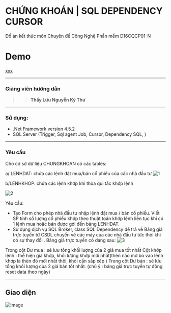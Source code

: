 # CHỨNG KHOÁN | SQL DEPENDENCY CURSOR

Đồ án kết thúc môn Chuyên đề Công Nghệ Phần mềm D16CQCP01-N 

# Demo
<a href="#">xxx</a>

-----------------------------------------------
### Giảng viên hướng dẫn
>>**Thầy Lưu Nguyễn Kỳ Thư**
-----------------------------------------------
### Sử dụng: 
 - .Net Framework version 4.5.2
 -  SQL Server (Trigger, Sql agent Job, Cursor, Dependency SQL, )
-----------------------------------------------

### Yêu cầu 
Cho cơ sở dữ liệu CHUNGKHOAN có các tables:

a/ LENHDAT: chứa các lệnh đặt mua/bán cổ phiếu của các nhà đầu tư
![1](https://user-images.githubusercontent.com/34712060/84478911-49310580-acbc-11ea-8fbb-049c03061218.PNG)
 
b/LENHKHOP: chứa các lệnh khớp khi thỏa qui tắc khớp lệnh

![2](https://user-images.githubusercontent.com/34712060/84478923-4cc48c80-acbc-11ea-9f32-1131aef45654.PNG)
		 
Yêu cầu:
 - Tạo Form cho phép nhà đầu tư nhập lệnh đặt mua / bán cổ phiếu. Viết SP tính số lượng cổ phiếu khớp theo thuật toán khớp lệnh liên tục khi có 1 lệnh mua hoặc bán được gởi đến bảng LENHDAT.   
 - Sử dụng dịch vụ SQL Broker, class SQL Dependency để trả về Bảng giá trực tuyến từ CSDL chuyển về các máy của các nhà đầu tư tức thời khi có sự thay đổi . 
Bảng giá trực tuyến có dạng sau:
![3](https://user-images.githubusercontent.com/34712060/84478927-4df5b980-acbc-11ea-9a73-a5c5384ea566.PNG)

Trong cột Dư mua : sẽ 	lưu tổng khối lượng của 2 giá mua tốt nhất
Cột khớp lệnh : thể hiện giá khớp, khối lượng khớp mới nhất(thèn nào mớ bỏ vào lênh khớp là thèn đó mới nhất thôi, khỏi cần sắp xếp )
Trong cột Dư bán : sẽ lưu tổng khối lượng của 2 giá bán tốt nhất.
(chú ý : bảng giá trực tuyến tự động reset data theo ngày)


-----------------------------------------------
## Giao diện
![image](https://user-images.githubusercontent.com/76673112/167085292-f844196d-e60d-465a-a1b1-aac138abebf5.png)
